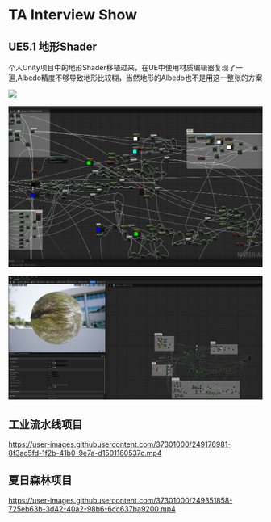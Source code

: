 # TA Interview Show

## UE5.1 地形Shader

个人Unity项目中的地形Shader移植过来，在UE中使用材质编辑器复现了一遍,Albedo精度不够导致地形比较糊，当然地形的Albedo也不是用这一整张的方案

![](img/QQ截图20230626235425.png)

![](img/QQ截图20230626235645.png)

![](img/QQ截图20230626235702.png)

## 工业流水线项目

https://user-images.githubusercontent.com/37301000/249176981-8f3ac5fd-1f2b-41b0-9e7a-d1501160537c.mp4

## 夏日森林项目
https://user-images.githubusercontent.com/37301000/249351858-725eb63b-3d42-40a2-98b6-6cc637ba9200.mp4
